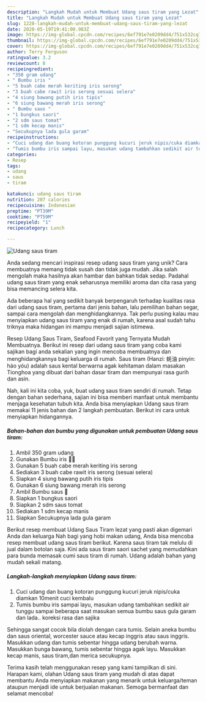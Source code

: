 ```yaml
---
description: "Langkah Mudah untuk Membuat Udang saus tiram yang Lezat"
title: "Langkah Mudah untuk Membuat Udang saus tiram yang Lezat"
slug: 1220-langkah-mudah-untuk-membuat-udang-saus-tiram-yang-lezat
date: 2020-05-19T19:41:00.983Z
image: https://img-global.cpcdn.com/recipes/6ef791e7e0209dd4/751x532cq70/udang-saus-tiram-foto-resep-utama.jpg
thumbnail: https://img-global.cpcdn.com/recipes/6ef791e7e0209dd4/751x532cq70/udang-saus-tiram-foto-resep-utama.jpg
cover: https://img-global.cpcdn.com/recipes/6ef791e7e0209dd4/751x532cq70/udang-saus-tiram-foto-resep-utama.jpg
author: Terry Ferguson
ratingvalue: 3.2
reviewcount: 8
recipeingredient:
- "350 gram udang"
- " Bumbu iris "
- "5 buah cabe merah keriting iris serong"
- "3 buah cabe rawit iris serong sesuai selera"
- "4 siung bawang putih iris tipis"
- "6 siung bawang merah iris serong"
- " Bumbu saus "
- "1 bungkus saori"
- "2 sdm saus tomat"
- "1 sdm kecap manis"
- "Secukupnya lada gula garam"
recipeinstructions:
- "Cuci udang dan buang kotoran punggung kucuri jeruk nipis/cuka diamkan 10menit cuci kembalu"
- "Tumis bumbu iris sampai layu, masukan udang tambahkan sedikit air tunggu sampai beberapa saat masukan semua bumbu saus gula garam dan lada.. koreksi rasa dan sajika"
categories:
- Resep
tags:
- udang
- saus
- tiram

katakunci: udang saus tiram 
nutrition: 207 calories
recipecuisine: Indonesian
preptime: "PT39M"
cooktime: "PT59M"
recipeyield: "1"
recipecategory: Lunch

---
```



![Udang saus tiram](https://img-global.cpcdn.com/recipes/6ef791e7e0209dd4/751x532cq70/udang-saus-tiram-foto-resep-utama.jpg)

Anda sedang mencari inspirasi resep udang saus tiram yang unik? Cara membuatnya memang tidak susah dan tidak juga mudah. Jika salah mengolah maka hasilnya akan hambar dan bahkan tidak sedap. Padahal udang saus tiram yang enak seharusnya memiliki aroma dan cita rasa yang bisa memancing selera kita.

Ada beberapa hal yang sedikit banyak berpengaruh terhadap kualitas rasa dari udang saus tiram, pertama dari jenis bahan, lalu pemilihan bahan segar, sampai cara mengolah dan menghidangkannya. Tak perlu pusing kalau mau menyiapkan udang saus tiram yang enak di rumah, karena asal sudah tahu triknya maka hidangan ini mampu menjadi sajian istimewa.

Resep Udang Saus Tiram, Seafood Favorit yang Ternyata Mudah Membuatnya. Berikut ini resep dari udang saus tiram yang coba kami sajikan bagi anda sekalian yang ingin mencoba membuatnya dan menghidangkannya bagi keluarga di rumah. Saus tiram (Hanzi: 蚝油 pinyin: háo yóu) adalah saus kental berwarna agak kehitaman dalam masakan Tionghoa yang dibuat dari bahan dasar tiram dan mempunyai rasa gurih dan asin.


Nah, kali ini kita coba, yuk, buat udang saus tiram sendiri di rumah. Tetap dengan bahan sederhana, sajian ini bisa memberi manfaat untuk membantu menjaga kesehatan tubuh kita. Anda bisa menyiapkan Udang saus tiram memakai 11 jenis bahan dan 2 langkah pembuatan. Berikut ini cara untuk menyiapkan hidangannya.

<!--inarticleads1-->

##### Bahan-bahan dan bumbu yang digunakan untuk pembuatan Udang saus tiram:

1. Ambil 350 gram udang
1. Gunakan  Bumbu iris 🔪🔪
1. Gunakan 5 buah cabe merah keriting iris serong
1. Sediakan 3 buah cabe rawit iris serong (sesuai selera)
1. Siapkan 4 siung bawang putih iris tipis
1. Gunakan 6 siung bawang merah iris serong
1. Ambil  Bumbu saus 🍶
1. Siapkan 1 bungkus saori
1. Siapkan 2 sdm saus tomat
1. Sediakan 1 sdm kecap manis
1. Siapkan Secukupnya lada gula garam


Berikut resep membuat Udang Saus Tiram lezat yang pasti akan digemari Anda dan keluarga Nah bagi yang hobi makan udang, Anda bisa mencoba resep membuat udang saus tiram berikut. Karena saus tiram tak melulu di jual dalam botolan saja. Kini ada saus tiram saori sachet yang memudahkan para bunda memasak cumi saus tiram di rumah. Udang adalah bahan yang mudah sekali matang. 

<!--inarticleads2-->

##### Langkah-langkah menyiapkan Udang saus tiram:

1. Cuci udang dan buang kotoran punggung kucuri jeruk nipis/cuka diamkan 10menit cuci kembalu
1. Tumis bumbu iris sampai layu, masukan udang tambahkan sedikit air tunggu sampai beberapa saat masukan semua bumbu saus gula garam dan lada.. koreksi rasa dan sajika


Sehingga sangat cocok bila diolah dengan cara tumis. Selain aneka bumbu dan saus oriental, worcester sauce atau kecap inggris atau saus inggris. Masukkan udang dan tumis sebentar hingga udang berubah warna. Masukkan bunga bawang, tumis sebentar hingga agak layu. Masukkan kecap manis, saus tiram,dan merica secukupnya. 

Terima kasih telah menggunakan resep yang kami tampilkan di sini. Harapan kami, olahan Udang saus tiram yang mudah di atas dapat membantu Anda menyiapkan makanan yang menarik untuk keluarga/teman ataupun menjadi ide untuk berjualan makanan. Semoga bermanfaat dan selamat mencoba!
